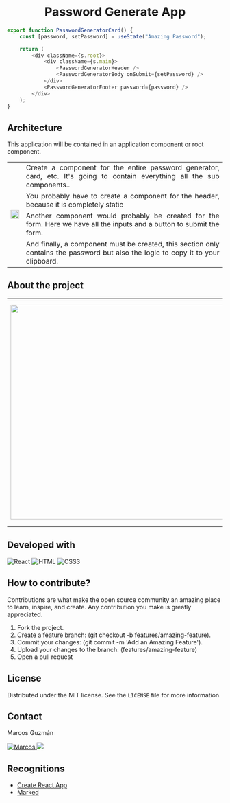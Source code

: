 <h1 align="center">Password Generate App</h1>



```javascript
export function PasswordGeneratorCard() {
    const [password, setPassword] = useState("Amazing Password");

    return (
        <div className={s.root}>
            <div className={s.main}>
                <PasswordGeneratorHeader />
                <PasswordGeneratorBody onSubmit={setPassword} />
            </div>
            <PasswordGeneratorFooter password={password} />
        </div>
    );
}
```
## Architecture
This application will be contained in an application component or root component.

<table width="100%">
    <tbody width="100%">
        <tr>
            <td rowspan=5 align="rigth">
                <img src="https://github.com/marcosguz/password-generate/assets/75583218/b78b9c76-248a-4bdc-b7b0-43bbce701e0d" width="100%">
            </td>
        </tr>
        <tr>
            <td align="justify">Create a component for the entire password generator, card, etc. It's going to contain everything all the sub components..</td>
        </tr>
        <tr>
            <td align="justify">You probably have to create a component for the header, because it is completely static</td>
        </tr>
        <tr>
            <td align="justify">Another component would probably be created for the form.
				Here we have all the inputs and a button to submit the form.</td>
        </tr>
        <tr>
            <td align="justify">And finally, a component must be created, this section only contains the password but also the logic to copy it to your clipboard.</td>
        </tr>
    </tbody>
</table>

## About the project

<table width="100%">
    <tbody width="100%">
        <tr>
            <td rowspan=5 align="rigth">
                <img src="https://github.com/marcosguz/password-generate/assets/75583218/3fe02943-ca32-46c2-ab9c-2439ef9fb08a" width="500px">
            </td>
        </tr>
        <tr>
            <td align="justify">This web application is a tool developed to facilitate the creation of passwords. It is quite simple to use: just
You must choose the characters you want your password to have, and you can also copy it to your clipboard, for greater convenience.</td>
        </tr>
        <tr>
            <td align="justify">
				<a href="https://pass-guard-generator.netlify.app/">Password Generator App</a>
			</td>
        </tr>
    </tbody>
</table>

## Developed with
![React](https://img.shields.io/badge/-React-61DBFB?style=for-the-badge&labelColor=black&logo=react&logoColor=61DBFB)
![HTML](https://img.shields.io/badge/HTML5-E34F26?style=for-the-badge&logo=html5&logoColor=white)
![CSS3](https://img.shields.io/badge/CSS3-1572B6?style=for-the-badge&logo=css3&logoColor=white)

## How to contribute?
Contributions are what make the open source community an amazing place to learn, inspire, and create. Any contribution you make is greatly appreciated.

1. Fork the project.
2. Create a feature branch: (git checkout -b features/amazing-feature).
3. Commit your changes: (git commit -m 'Add an Amazing Feature').
4. Upload your changes to the branch: (features/amazing-feature)
5. Open a pull request

## License
Distributed under the MIT license. See the `LICENSE` file for more information.

## Contact
Marcos Guzmán

<a href="https://www.linkedin.com/in/marcos-guzman-nazareno" target="blank">
      <img src="https://img.shields.io/badge/LinkedIn-0077B5?style=for-the-badge&logo=linkedin&logoColor=white" alt="Marcos"/>
</a>
<a href="https://twitter.com/marccosgz" target="blank">
      <img src="https://img.shields.io/badge/Twitter-1DA1F2?style=for-the-badge&logo=twitter&logoColor=white" />
</a>

## Recognitions
- [Create React App](https://github.com/facebook/create-react-app)
- [Marked](https://marked.js.org/)
